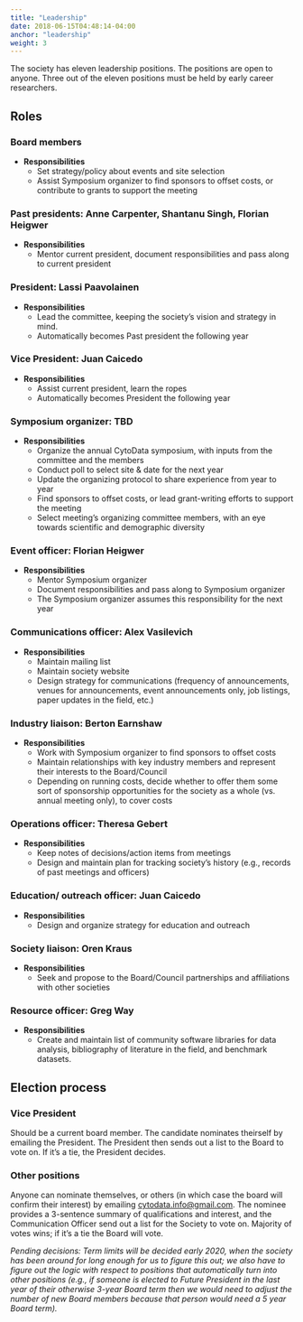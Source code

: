 ```yaml
---
title: "Leadership"
date: 2018-06-15T04:48:14-04:00
anchor: "leadership"
weight: 3
---
```


The society has eleven leadership positions. The positions are open to anyone. Three out of the eleven positions must be held by early career researchers. 

## Roles

### Board members
- **Responsibilities**
  - Set strategy/policy about events and site selection
  - Assist Symposium organizer to find sponsors to offset costs, or contribute to grants to support the meeting

### Past presidents: Anne Carpenter, Shantanu Singh, Florian Heigwer
- **Responsibilities**
  - Mentor current president, document responsibilities and pass along to current president

### President: Lassi Paavolainen
- **Responsibilities**
  - Lead the committee, keeping the society’s vision and strategy in mind.
  - Automatically becomes Past president the following year

### Vice President: Juan Caicedo
- **Responsibilities**
  - Assist current president, learn the ropes
  - Automatically becomes President the following year

### Symposium organizer: TBD
- **Responsibilities**
  - Organize the annual CytoData symposium, with inputs from the committee and the members
  - Conduct poll to select site & date for the next year 
  - Update the organizing protocol to share experience from year to year
  - Find sponsors to offset costs, or lead grant-writing efforts to support the meeting
  - Select meeting’s organizing committee members, with an eye towards scientific and demographic diversity 

### Event officer: Florian Heigwer
- **Responsibilities**
  - Mentor Symposium organizer
  - Document responsibilities and pass along to Symposium organizer
  - The Symposium organizer assumes this responsibility for the next year

### Communications officer: Alex Vasilevich
- **Responsibilities**
  - Maintain mailing list
  - Maintain society website
  - Design strategy for communications (frequency of announcements, venues for announcements, event announcements only, job listings, paper updates in the field, etc.)

### Industry liaison: Berton Earnshaw
- **Responsibilities**
  - Work with Symposium organizer to find sponsors to offset costs
  - Maintain relationships with key industry members and represent their interests to the Board/Council
  - Depending on running costs, decide whether to offer them some sort of sponsorship opportunities for the society as a whole (vs. annual meeting only), to cover costs 

### Operations officer: Theresa Gebert
- **Responsibilities**
  - Keep notes of decisions/action items from meetings 
  - Design and maintain plan for tracking society’s history (e.g., records of past meetings and officers)
  
### Education/ outreach officer: Juan Caicedo
- **Responsibilities**
  - Design and organize strategy for education and outreach

### Society liaison: Oren Kraus
- **Responsibilities**
  - Seek and propose to the Board/Council partnerships and affiliations with other societies

### Resource officer: Greg Way
- **Responsibilities**
  - Create and maintain list of community software libraries for data analysis, bibliography of literature in the field, and benchmark datasets.

## Election process

### Vice President
Should be a current board member. The candidate nominates theirself by emailing the President. The President then sends out a list to the Board to vote on. If it’s a tie, the President decides.

### Other positions
Anyone can nominate themselves, or others (in which case the board will confirm their interest) by emailing <cytodata.info@gmail.com>. The nominee provides a 3-sentence summary of qualifications and interest, and the Communication Officer send out a list for the Society to vote on. Majority of votes wins; if it’s a tie the Board will vote.

*Pending decisions: Term limits will be decided early 2020, when the society has been around for long enough for us to figure this out; we also have to figure out the logic with respect to positions that automatically turn into other positions (e.g., if someone is elected to Future President in the last year of their otherwise 3-year Board term then we would need to adjust the number of new Board members because that person would need a 5 year Board term).*
